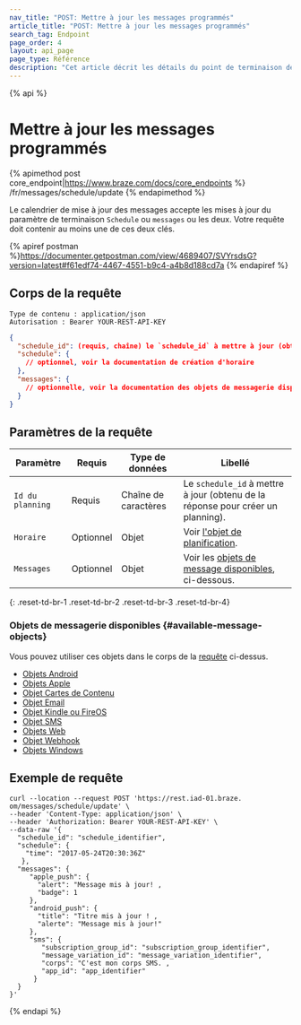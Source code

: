 ```yaml
---
nav_title: "POST: Mettre à jour les messages programmés"
article_title: "POST: Mettre à jour les messages programmés"
search_tag: Endpoint
page_order: 4
layout: api_page
page_type: Référence
description: "Cet article décrit les détails du point de terminaison de mise à jour des messages planifiés Braze."
---
```


{% api %}
# Mettre à jour les messages programmés
{% apimethod post core_endpoint|https://www.braze.com/docs/core_endpoints %}
/fr/messages/schedule/update
{% endapimethod %}

Le calendrier de mise à jour des messages accepte les mises à jour du paramètre de terminaison `Schedule` ou `messages` ou les deux. Votre requête doit contenir au moins une de ces deux clés.

{% apiref postman %}https://documenter.getpostman.com/view/4689407/SVYrsdsG?version=latest#f61edf74-4467-4551-b9c4-a4b8d188cd7a {% endapiref %}

## Corps de la requête

```
Type de contenu : application/json
Autorisation : Bearer YOUR-REST-API-KEY
```

```json
{
  "schedule_id": (requis, chaîne) le `schedule_id` à mettre à jour (obtenu à partir de la réponse pour créer le planning),
  "schedule": {
    // optionnel, voir la documentation de création d'horaire
  },
  "messages": {
    // optionnelle, voir la documentation des objets de messagerie disponibles
  }
}
```
## Paramètres de la requête

| Paramètre        | Requis    | Type de données      | Libellé                                                                                 |
| ---------------- | --------- | -------------------- | --------------------------------------------------------------------------------------- |
| `Id du planning` | Requis    | Chaîne de caractères | Le `schedule_id` à mettre à jour (obtenu de la réponse pour créer un planning).         |
| `Horaire`        | Optionnel | Objet                | Voir [l'objet de planification]({{site.baseurl}}/api/objects_filters/schedule_object/). |
| `Messages`       | Optionnel | Objet                | Voir les [objets de message disponibles](#available-message-objects), ci-dessous.       |
{: .reset-td-br-1 .reset-td-br-2 .reset-td-br-3  .reset-td-br-4}


### Objets de messagerie disponibles {#available-message-objects}
Vous pouvez utiliser ces objets dans le corps de la [requête](#request-body) ci-dessus.

- [Objets Android]({{site.baseurl}}/api/objects_filters/android_objects/)
- [Objets Apple]({{site.baseurl}}/api/objects_filters/apple_objects/)
- [Objet Cartes de Contenu]({{site.baseurl}}/api/objects_filters/content_cards_object/)
- [Objet Email]({{site.baseurl}}/api/objects_filters/email_object/)
- [Objet Kindle ou FireOS]({{site.baseurl}}/api/objects_filters/kindle_and_fireos_object/)
- [Objet SMS]({{site.baseurl}}/api/objects_filters/sms_object/)
- [Objets Web]({{site.baseurl}}/api/objects_filters/web_objects/)
- [Objet Webhook]({{site.baseurl}}/api/objects_filters/webhook_object/)
- [Objets Windows]({{site.baseurl}}/api/objects_filters/windows_object/)

## Exemple de requête
```
curl --location --request POST 'https://rest.iad-01.braze. om/messages/schedule/update' \
--header 'Content-Type: application/json' \
--header 'Authorization: Bearer YOUR-REST-API-KEY' \
--data-raw '{
  "schedule_id": "schedule_identifier",
  "schedule": {
    "time": "2017-05-24T20:30:36Z"
   },
  "messages": {
     "apple_push": {
       "alert": "Message mis à jour! ,
       "badge": 1
     },
     "android_push": {
       "title": "Titre mis à jour ! ,
       "alerte": "Message mis à jour!"
     },
     "sms": {  
        "subscription_group_id": "subscription_group_identifier",
        "message_variation_id": "message_variation_identifier",
        "corps": "C'est mon corps SMS. ,
        "app_id": "app_identifier"
      }
  }
}'
```

{% endapi %}
